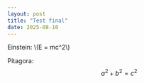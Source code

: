 ```yaml
---
layout: post
title: "Test final"
date: 2025-08-10
---
```


Einstein: \\(E = mc^2\\)

Pitagora:
$$a^2 + b^2 = c^2$$

<script>
window.MathJax = {
  tex: {
    inlineMath: [['\\(', '\\)']],
    displayMath: [['$$', '$$']]
  }
};
</script>
<script src="https://cdn.jsdelivr.net/npm/mathjax@3/es5/tex-mml-chtml.js"></script>
